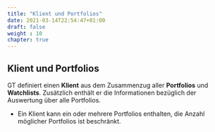 ```yaml
---
title: "Klient und Portfolios"
date: 2021-03-14T22:54:47+01:00
draft: false
weight : 10
chapter: true
---
```

## Klient und Portfolios
GT definiert einen **Klient** aus dem Zusammenzug aller **Portfolios** und **Watchlists**. Zusätzlich enthält er die Informationen bezüglich der Auswertung über alle Portfolios.
+ Ein Klient kann ein oder mehrere Portfolios enthalten, die Anzahl möglicher Portfolios ist beschränkt.
